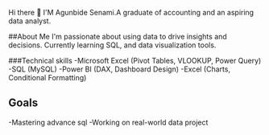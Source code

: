   Hi there 👋 I'M Agunbide Senami.A graduate of accounting and an aspiring data analyst.
  

 ##About Me
 I'm passionate about using data to drive insights and decisions. Currently learning SQL, and data visualization tools.
 

 ###Technical skills
 -Microsoft Excel (Pivot Tables, VLOOKUP, Power Query)
 -SQL (MySQL)
 -Power BI (DAX, Dashboard Design)
 -Excel (Charts, Conditional Formatting)

## Goals
-Mastering advance sql
-Working on real-world data project




 
 

<!--
**Senami-O/Senami-O** is a ✨ _special_ ✨ repository because its `README.md` (this file) appears on your GitHub profile.

Here are some ideas to get you started:      

- 🔭 I’m currently working on ...
- 🌱 I’m currently learning ...
- 👯 I’m looking to collaborate on ...
- 🤔 I’m looking for help with ...
- 💬 Ask me about ...
- 📫 How to reach me: ...
- 😄 Pronouns: ...
- ⚡ Fun fact: ...
-->
